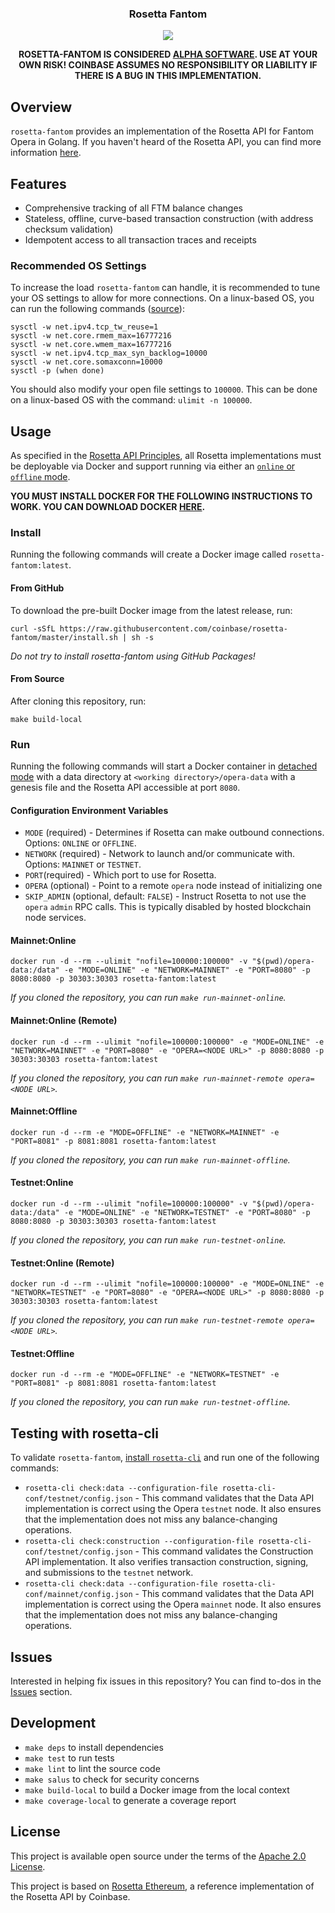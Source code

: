 <h3 align="center">
   Rosetta Fantom
</h3>
<p align="center">
  <a href="https://github.com/Fantom-foundation/rosetta-fantom/blob/master/LICENSE.txt"><img src="https://img.shields.io/github/license/Fantom-foundation/rosetta-fantom.svg" /></a>
</p>

<p align="center"><b>
ROSETTA-FANTOM IS CONSIDERED <a href="https://en.wikipedia.org/wiki/Software_release_life_cycle#Alpha">ALPHA SOFTWARE</a>.
USE AT YOUR OWN RISK! COINBASE ASSUMES NO RESPONSIBILITY OR LIABILITY IF THERE IS A BUG IN THIS IMPLEMENTATION.
</b></p>

## Overview
`rosetta-fantom` provides an implementation of the Rosetta API for Fantom Opera in Golang.
If you haven't heard of the Rosetta API, you can find more information [here](https://rosetta-api.org).

## Features
* Comprehensive tracking of all FTM balance changes
* Stateless, offline, curve-based transaction construction (with address checksum validation)
* Idempotent access to all transaction traces and receipts

### Recommended OS Settings
To increase the load `rosetta-fantom` can handle, it is recommended to tune your OS
settings to allow for more connections. On a linux-based OS, you can run the following
commands ([source](http://www.tweaked.io/guide/kernel)):
```text
sysctl -w net.ipv4.tcp_tw_reuse=1
sysctl -w net.core.rmem_max=16777216
sysctl -w net.core.wmem_max=16777216
sysctl -w net.ipv4.tcp_max_syn_backlog=10000
sysctl -w net.core.somaxconn=10000
sysctl -p (when done)
```

You should also modify your open file settings to `100000`. This can be done on a linux-based OS
with the command: `ulimit -n 100000`.

## Usage
As specified in the [Rosetta API Principles](https://www.rosetta-api.org/docs/automated_deployment.html),
all Rosetta implementations must be deployable via Docker and support running via either an
[`online` or `offline` mode](https://www.rosetta-api.org/docs/node_deployment.html#multiple-modes).

**YOU MUST INSTALL DOCKER FOR THE FOLLOWING INSTRUCTIONS TO WORK. YOU CAN DOWNLOAD
DOCKER [HERE](https://www.docker.com/get-started).**

### Install
Running the following commands will create a Docker image called `rosetta-fantom:latest`.

#### From GitHub
To download the pre-built Docker image from the latest release, run:
```text
curl -sSfL https://raw.githubusercontent.com/coinbase/rosetta-fantom/master/install.sh | sh -s
```

_Do not try to install rosetta-fantom using GitHub Packages!_


#### From Source
After cloning this repository, run:
```text
make build-local
```

### Run
Running the following commands will start a Docker container in
[detached mode](https://docs.docker.com/engine/reference/run/#detached--d) with
a data directory at `<working directory>/opera-data` with a genesis file and the Rosetta API accessible
at port `8080`.

#### Configuration Environment Variables
* `MODE` (required) - Determines if Rosetta can make outbound connections. Options: `ONLINE` or `OFFLINE`.
* `NETWORK` (required) - Network to launch and/or communicate with. Options: `MAINNET` or `TESTNET`.
* `PORT`(required) - Which port to use for Rosetta.
* `OPERA` (optional) - Point to a remote `opera` node instead of initializing one
* `SKIP_ADMIN` (optional, default: `FALSE`) - Instruct Rosetta to not use the `opera` `admin` RPC calls. This is typically disabled by hosted blockchain node services.

#### Mainnet:Online
```text
docker run -d --rm --ulimit "nofile=100000:100000" -v "$(pwd)/opera-data:/data" -e "MODE=ONLINE" -e "NETWORK=MAINNET" -e "PORT=8080" -p 8080:8080 -p 30303:30303 rosetta-fantom:latest
```
_If you cloned the repository, you can run `make run-mainnet-online`._

#### Mainnet:Online (Remote)
```text
docker run -d --rm --ulimit "nofile=100000:100000" -e "MODE=ONLINE" -e "NETWORK=MAINNET" -e "PORT=8080" -e "OPERA=<NODE URL>" -p 8080:8080 -p 30303:30303 rosetta-fantom:latest
```
_If you cloned the repository, you can run `make run-mainnet-remote opera=<NODE URL>`._

#### Mainnet:Offline
```text
docker run -d --rm -e "MODE=OFFLINE" -e "NETWORK=MAINNET" -e "PORT=8081" -p 8081:8081 rosetta-fantom:latest
```
_If you cloned the repository, you can run `make run-mainnet-offline`._

#### Testnet:Online
```text
docker run -d --rm --ulimit "nofile=100000:100000" -v "$(pwd)/opera-data:/data" -e "MODE=ONLINE" -e "NETWORK=TESTNET" -e "PORT=8080" -p 8080:8080 -p 30303:30303 rosetta-fantom:latest
```
_If you cloned the repository, you can run `make run-testnet-online`._

#### Testnet:Online (Remote)
```text
docker run -d --rm --ulimit "nofile=100000:100000" -e "MODE=ONLINE" -e "NETWORK=TESTNET" -e "PORT=8080" -e "OPERA=<NODE URL>" -p 8080:8080 -p 30303:30303 rosetta-fantom:latest
```
_If you cloned the repository, you can run `make run-testnet-remote opera=<NODE URL>`._

#### Testnet:Offline
```text
docker run -d --rm -e "MODE=OFFLINE" -e "NETWORK=TESTNET" -e "PORT=8081" -p 8081:8081 rosetta-fantom:latest
```
_If you cloned the repository, you can run `make run-testnet-offline`._

## Testing with rosetta-cli
To validate `rosetta-fantom`, [install `rosetta-cli`](https://github.com/coinbase/rosetta-cli#install)
and run one of the following commands:
* `rosetta-cli check:data --configuration-file rosetta-cli-conf/testnet/config.json` - This command validates that the Data API implementation is correct using the Opera `testnet` node. It also ensures that the implementation does not miss any balance-changing operations.
* `rosetta-cli check:construction --configuration-file rosetta-cli-conf/testnet/config.json` - This command validates the Construction API implementation. It also verifies transaction construction, signing, and submissions to the `testnet` network.
* `rosetta-cli check:data --configuration-file rosetta-cli-conf/mainnet/config.json` - This command validates that the Data API implementation is correct using the Opera `mainnet` node. It also ensures that the implementation does not miss any balance-changing operations.

## Issues
Interested in helping fix issues in this repository? You can find to-dos in the [Issues](https://github.com/Fantom-foundation/rosetta-fantom/issues) section.

## Development
* `make deps` to install dependencies
* `make test` to run tests
* `make lint` to lint the source code
* `make salus` to check for security concerns
* `make build-local` to build a Docker image from the local context
* `make coverage-local` to generate a coverage report

## License
This project is available open source under the terms of the [Apache 2.0 License](https://opensource.org/licenses/Apache-2.0).

This project is based on [Rosetta Ethereum](https://github.com/coinbase/rosetta-ethereum), a reference implementation of the Rosetta API by Coinbase.
